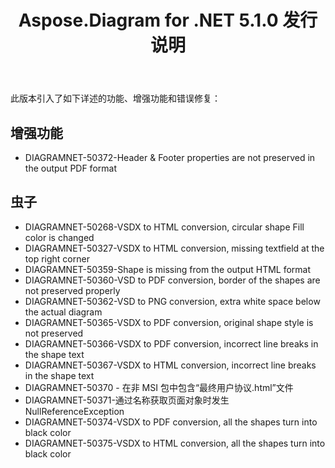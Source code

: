 ﻿---
title: Aspose.Diagram for .NET 5.1.0 发行说明
type: docs
weight: 90
url: /zh/net/aspose-diagram-for-net-5-1-0-release-notes/
---
此版本引入了如下详述的功能、增强功能和错误修复：
## **增强功能**
- DIAGRAMNET-50372-Header & Footer properties are not preserved in the output PDF format
## **虫子**
- DIAGRAMNET-50268-VSDX to HTML conversion, circular shape Fill color is changed
- DIAGRAMNET-50327-VSDX to HTML conversion, missing textfield at the top right corner
- DIAGRAMNET-50359-Shape is missing from the output HTML format
- DIAGRAMNET-50360-VSD to PDF conversion, border of the shapes are not preserved properly
- DIAGRAMNET-50362-VSD to PNG conversion, extra white space below the actual diagram
- DIAGRAMNET-50365-VSDX to PDF conversion, original shape style is not preserved
- DIAGRAMNET-50366-VSDX to PDF conversion, incorrect line breaks in the shape text
- DIAGRAMNET-50367-VSDX to HTML conversion, incorrect line breaks in the shape text
- DIAGRAMNET-50370 - 在非 MSI 包中包含“最终用户协议.html”文件
- DIAGRAMNET-50371-通过名称获取页面对象时发生 NullReferenceException
- DIAGRAMNET-50374-VSDX to PDF conversion, all the shapes turn into black color
- DIAGRAMNET-50375-VSDX to HTML conversion, all the shapes turn into black color
